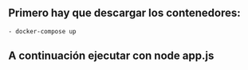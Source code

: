## Primero hay que descargar los contenedores:

    - docker-compose up

## A continuación ejecutar con node app.js